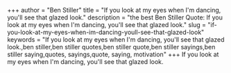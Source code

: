 +++
author = "Ben Stiller"
title = "If you look at my eyes when I'm dancing, you'll see that glazed look."
description = "the best Ben Stiller Quote: If you look at my eyes when I'm dancing, you'll see that glazed look."
slug = "if-you-look-at-my-eyes-when-im-dancing-youll-see-that-glazed-look"
keywords = "If you look at my eyes when I'm dancing, you'll see that glazed look.,ben stiller,ben stiller quotes,ben stiller quote,ben stiller sayings,ben stiller saying,quotes, sayings,quote, saying, motivation"
+++
If you look at my eyes when I'm dancing, you'll see that glazed look.
